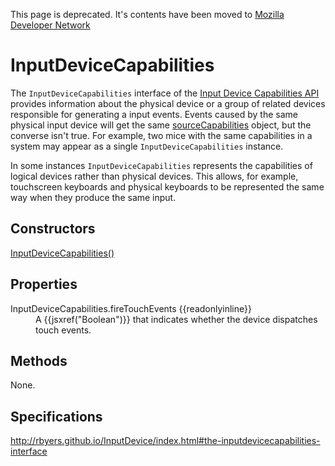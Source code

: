 This page is deprecated. It's contents have been moved to [Mozilla Developer Network](https://developer.mozilla.org/en-US/)

# InputDeviceCapabilities

The `InputDeviceCapabilities` interface of the [Input Device Capabilities API](InputDeviceCapabilities_API.md) provides information about the physical device or a group of related devices responsible for generating a input events. Events caused by the same physical input device will get the same [sourceCapabilities](UIEvent.sourceCapabilities.md) object, but the converse isn't true. For example, two mice with the same capabilities in a system may appear as a single `InputDeviceCapabilities` instance.

In some instances `InputDeviceCapabilities` represents the capabilities of logical devices rather than physical devices. This allows, for example, touchscreen keyboards and physical keyboards to be represented the same way when they produce the same input.

## Constructors

[InputDeviceCapabilities()](InputDeviceCapabilities_Constructor.md)

## Properties

<dl>
  <dt>InputDeviceCapabilities.fireTouchEvents {{readonlyinline}}</dt>
  <dd>A {{jsxref("Boolean")}} that indicates whether the device dispatches touch events.</dd>
</dl>

## Methods

None.

## Specifications

<http://rbyers.github.io/InputDevice/index.html#the-inputdevicecapabilities-interface>

